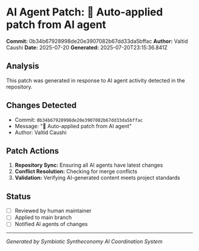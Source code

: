 # AI Agent Patch: 🤖 Auto-applied patch from AI agent

**Commit:** 0b34b67928998de20e3907082b67dd33da5bffac
**Author:** Valtid Caushi
**Date:** 2025-07-20
**Generated:** 2025-07-20T23:15:36.841Z

## Analysis

This patch was generated in response to AI agent activity detected in the repository.

## Changes Detected

- Commit: `0b34b67928998de20e3907082b67dd33da5bffac`
- Message: "🤖 Auto-applied patch from AI agent"
- Author: Valtid Caushi

## Patch Actions

1. **Repository Sync:** Ensuring all AI agents have latest changes
2. **Conflict Resolution:** Checking for merge conflicts
3. **Validation:** Verifying AI-generated content meets project standards

## Status

- [ ] Reviewed by human maintainer
- [ ] Applied to main branch
- [ ] Notified AI agents of changes

---
*Generated by Symbiotic Syntheconomy AI Coordination System*
